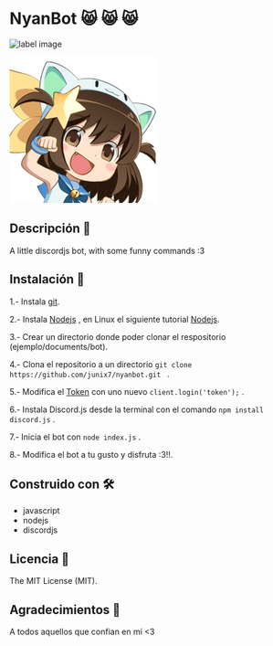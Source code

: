 # NyanBot 😸️ 😸️ 😸️


![label image](https://img.shields.io/badge/status-in%20progress-yellow)

![label image](https://github.com/junix7/nyanbot/blob/master/nyanbot.png)


## Descripción 📝️

A little discordjs bot, with some funny commands :3

## Instalación 🔧️

1.- Instala [git](https://git-scm.com/book/es/v2/Inicio---Sobre-el-Control-de-Versiones-Instalaci%C3%B3n-de-Git).

2.- Instala [Nodejs](https://nodejs.org/es/download/) , en Linux el siguiente tutorial [Nodejs](https://ubunlog.com/nodejs-npm-instalacion-ubuntu-20-04-18-04/).

3.- Crear un directorio donde poder clonar el respositorio (ejemplo/documents/bot).

4.- Clona el repositorio a un directorio ```git clone https://github.com/junix7/nyanbot.git ``` .

5.- Modifica el [Token](https://github.com/reactiflux/discord-irc/wiki/Creating-a-discord-bot-&-getting-a-token) con uno nuevo ```client.login('token');``` .

6.- Instala Discord.js desde la terminal con el comando ```npm install discord.js``` .

7.- Inicia el bot con ```node index.js``` .

8.- Modifica el bot a tu gusto y disfruta :3!!.


## Construido con 🛠️
- javascript
- nodejs
- discordjs

## Licencia 📃️

The MIT License (MIT).

## Agradecimientos 🎁️

A todos aquellos que confian en mí <3


